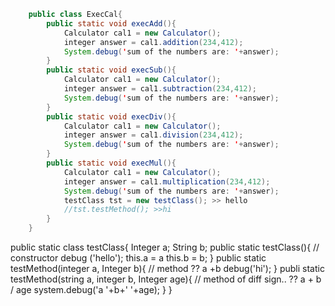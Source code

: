 ```java
    public class ExecCal{
        public static void execAdd(){
            Calculator cal1 = new Calculator();
            integer answer = cal1.addition(234,412);
            System.debug('sum of the numbers are: '+answer);
        }
        public static void execSub(){
            Calculator cal1 = new Calculator();
            integer answer = cal1.subtraction(234,412);
            System.debug('sum of the numbers are: '+answer);
        }
        public static void execDiv(){
            Calculator cal1 = new Calculator();
            integer answer = cal1.division(234,412);
            System.debug('sum of the numbers are: '+answer);
        }
        public static void execMul(){
            Calculator cal1 = new Calculator();
            integer answer = cal1.multiplication(234,412);
            System.debug('sum of the numbers are: '+answer);
            testClass tst = new testClass(); >> hello 
            //tst.testMethod(); >>hi
        } 
    }
```

public static class testClass{
    Integer a;
    String b;
    public static testClass(){
        // constructor
        debug ('hello');
       this.a = a 
        this.b = b;
    }
    public static testMethod(integer a, Integer b){
        // method
       ?? a +b 
        debug('hi');
    }
    publi static testMethod(string a, integer b, Integer age){
        // method of diff sign..
       ?? a + b / age 
       system.debug('a '+b+' '+age);
    }
}